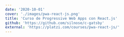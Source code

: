 ```yaml
---
date: '2020-10-01'
cover: './images/pwa-react-js.png'
title: 'Curso de Progressive Web Apps con React.js'
github: 'https://github.com/silnose/c-gatsby'
external: 'https://platzi.com/courses/pwa-react-js/'
---
```


